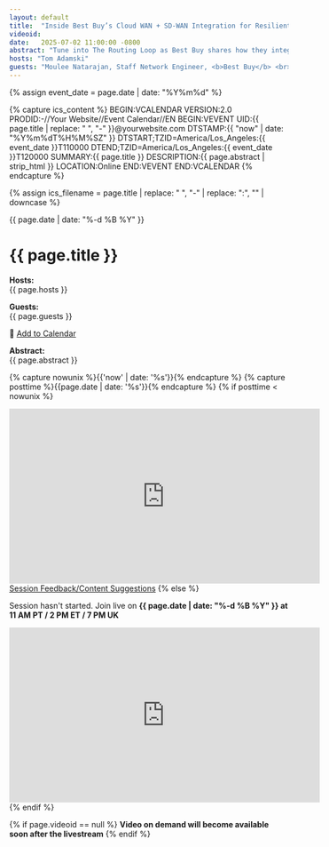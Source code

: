 ```yaml
---
layout: default
title:  "Inside Best Buy’s Cloud WAN + SD-WAN Integration for Resilient Care"
videoid: 
date:   2025-07-02 11:00:00 -0800
abstract: "Tune into The Routing Loop as Best Buy shares how they integrated SD-WAN with AWS Cloud WAN to boost uptime and reliability for their care-at-home platform. Learn key architecture choices, lessons from deployment, and how the solution supports critical applications at scale."
hosts: "Tom Adamski"
guests: "Moulee Natarajan, Staff Network Engineer, <b>Best Buy</b> <br> Mandar Sawant, Sr. SA, Networking AWS <br> Jason Schamp, Principal SA, AWS"
---
```


{% assign event_date = page.date | date: "%Y%m%d" %}

{% capture ics_content %}
BEGIN:VCALENDAR
VERSION:2.0
PRODID:-//Your Website//Event Calendar//EN
BEGIN:VEVENT
UID:{{ page.title | replace: " ", "-" }}@yourwebsite.com
DTSTAMP:{{ "now" | date: "%Y%m%dT%H%M%SZ" }}
DTSTART;TZID=America/Los_Angeles:{{ event_date }}T110000
DTEND;TZID=America/Los_Angeles:{{ event_date }}T120000
SUMMARY:{{ page.title }}
DESCRIPTION:{{ page.abstract | strip_html }}
LOCATION:Online
END:VEVENT
END:VCALENDAR
{% endcapture %}

{% assign ics_filename = page.title | replace: " ", "-" | replace: ":", "" | downcase %}


<div class="content-area">
  <span class="date">{{ page.date | date: "%-d %B %Y" }}</span>

  <h1>{{ page.title }}</h1>

  <p><b>Hosts:</b><br>{{ page.hosts }}</p>
  <p><b>Guests:</b><br>{{ page.guests }}</p>
  <p>
    📅 <a href="data:text/calendar;charset=utf8,{{ ics_content | uri_escape }}" 
          download="{{ ics_filename }}.ics">
          Add to Calendar
       </a>
  </p>
  <div class="abstract">
    <b>Abstract:</b><br>{{ page.abstract }}
  </div>

  {% capture nowunix %}{{'now' | date: '%s'}}{% endcapture %}
  {% capture posttime %}{{page.date | date: '%s'}}{% endcapture %}
  {% if posttime < nowunix %}   
    <div class="video-container">
      <iframe 
        src="https://www.youtube.com/embed/{{ page.videoid }}?autoplay=0" 
        height="315" 
        width="560" 
        allowfullscreen 
        frameborder="0">
    </iframe>
    </div>
    <a href="https://pulse.aws/survey/6ONETCNV" class="button">Session Feedback/Content Suggestions</a>
  {% else %}
    <p>Session hasn't started. Join live on <b>{{ page.date | date: "%-d %B %Y" }} at 11 AM PT / 2 PM ET / 7 PM UK</b></p>
    <div class="video-container">
      <iframe src="https://player.twitch.tv/?channel=aws&parent=www.theroutingloop.net&parent=127.0.0.1&autoplay=false" height="315" width="560" allowfullscreen="" frameborder="0"></iframe>
    </div>
  {% endif %}

  {% if page.videoid == null %}
    <b>Video on demand will become available soon after the livestream</b>
  {% endif %}
</div>
